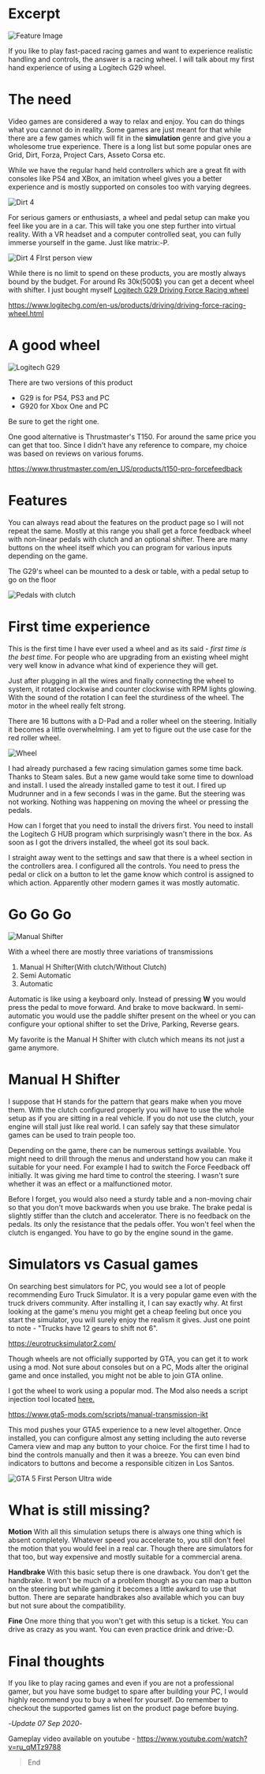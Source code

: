 # Excerpt

![Feature Image](./images/my-experience-with-gaming-wheel/IMG_20200903_232833.jpg)

If you like to play fast-paced racing games and want to experience realistic handling and controls, the answer is a racing wheel. I will talk about my first hand experience of using a Logitech G29 wheel.

# The need

Video games are considered a way to relax and enjoy. You can do things what you cannot do in reality. Some games are just meant for that while there are a few games which will fit in the **simulation** genre and give you a wholesome true experience. There is a long list but some popular ones are Grid, Dirt, Forza, Project Cars, Asseto Corsa etc.

While we have the regular hand held controllers which are a great fit with consoles like PS4 and XBox, an imitation wheel gives you a better experience and is mostly supported on consoles too with varying degrees.

![Dirt 4](./images/my-experience-with-gaming-wheel/20200904181536_1.jpg)

For serious gamers or enthusiasts, a wheel and pedal setup can make you feel like you are in a car. This will take you one step further into virtual reality. With a VR headset and a computer controlled seat, you can fully immerse yourself in the game. Just like matrix:-P.

![Dirt 4 FIrst person view](./images/my-experience-with-gaming-wheel/20200904181642_1.jpg)

While there is no limit to spend on these products, you are mostly always bound by the budget. For around Rs 30k(500$) you can get a decent wheel with shifter. I just bought myself [Logitech G29 Driving Force Racing wheel](https://www.logitechg.com/en-us/products/driving/driving-force-racing-wheel.html)

https://www.logitechg.com/en-us/products/driving/driving-force-racing-wheel.html

# A good wheel

![Logitech G29](./images/my-experience-with-gaming-wheel/IMG_20200903_235231.jpg)

There are two versions of this product
* G29 is for PS4, PS3 and PC
* G920 for Xbox One and PC

Be sure to get the right one.

One good alternative is Thrustmaster's T150. For around the same price you can get that too. Since I didn't have any reference to compare, my choice was based on reviews on various forums.

https://www.thrustmaster.com/en_US/products/t150-pro-forcefeedback

# Features

You can always read about the features on the product page so I will not repeat the same. Mostly at this range you shall get a force feedback wheel with non-linear pedals with clutch and an optional shifter. There are many buttons on the wheel itself which you can program for various inputs depending on the game.

The G29's wheel can be mounted to a desk or table, with a pedal setup to go on the floor

![Pedals with clutch](./images/my-experience-with-gaming-wheel/Pedals.png)

# First time experience

This is the first time I have ever used a wheel and as its said - *first time is the best time*. For people who are upgrading from an existing wheel might very well know in advance what kind of experience they will get.

Just after plugging in all the wires and finally connecting the wheel to system, it rotated clockwise and counter clockwise with RPM lights glowing. With the sound of the rotation I can feel the sturdiness of the wheel. The motor in the wheel really felt strong.

There are 16 buttons with a D-Pad and a roller wheel on the steering. Initially it becomes a little overwhelming. I am yet to figure out the use case for the red roller wheel.

![Wheel](./images/my-experience-with-gaming-wheel/Steering.png)

I had already purchased a few racing simulation games some time back. Thanks to Steam sales. But a new game would take some time to download and install. I used the already installed game to test it out. I fired up Mudrunner and in a few seconds I was in the game. But the steering was not working. Nothing was happening on moving the wheel or pressing the pedals. 

How can I forget that you need to install the drivers first. You need to install the Logitech G HUB program which surprisingly wasn't there in the box. As soon as I got the drivers installed, the wheel got its soul back.

I straight away went to the settings and saw that there is a wheel section in the controllers area. I configured all the controls. You need to press the pedal or click on a button to let the game know which control is assigned to which action. Apparently other modern games it was mostly automatic.

# Go Go Go

![Manual Shifter](./images/my-experience-with-gaming-wheel/IMG_20200903_234704.jpg)

With a wheel there are mostly three variations of transmissions
1. Manual H Shifter(With clutch/Without Clutch)
2. Semi Automatic
3. Automatic


Automatic is like using a keyboard only. Instead of pressing **W** you would press the pedal to move forward. And brake to move backward. In semi-automatic you would use the paddle shifter present on the wheel or you can configure your optional shifter to set the Drive, Parking, Reverse gears.

My favorite is the Manual H Shifter with clutch which means its not just a game anymore.

# Manual H Shifter

I suppose that H stands for the pattern that gears make when you move them. With the clutch configured properly you will have to use the whole setup as if you are sitting in a real vehicle. If you do not use the clutch, your engine will stall just like real world. I can safely say that these simulator games can be used to train people too.

Depending on the game, there can be numerous settings available. You might need to drill through the menus and understand how you can make it suitable for your need. For example I had to switch the Force Feedback off initially. It was giving me hard time to control the steering. I wasn't sure whether it was an effect or a malfunctioned motor.

Before I forget, you would also need a sturdy table and a non-moving chair so that you don't move backwards when you use brake. The brake pedal is slightly stiffer than the clutch and accelerator. There is no feedback on the pedals. Its only the resistance that the pedals offer. You won't feel when the clutch is enganged. You have to go by the engine sound in the game.

# Simulators vs Casual games

On searching best simulators for PC, you would see a lot of people recommending Euro Truck Simulator. It is a very popular game even with the truck drivers community. After installing it, I can say exactly why. At first looking at the game's menu you might get a cheap feeling but once you start the simulator, you will surely enjoy the realism it gives. Just one point to note - "Trucks have 12 gears to shift not 6".

https://eurotrucksimulator2.com/

Though wheels are not officially supported by GTA, you can get it to work using a mod. Not sure about consoles but on a PC, Mods alter the original game and once installed, you might not be able to join GTA online.

I got the wheel to work using a popular mod. The Mod also needs a script injection tool located [here.](http://www.dev-c.com/gtav/scripthookv/)

https://www.gta5-mods.com/scripts/manual-transmission-ikt

This mod pushes your GTA5 experience to a new level altogether. Once installed, you can configure almost any setting including the auto reverse Camera view and map any button to your choice. For the first time I had to bind the controls manually and then it was a breeze. You can even bind indicators to buttons and become a responsible citizen in Los Santos.

![GTA 5 First Person Ultra wide](./images/my-experience-with-gaming-wheel/20200904183302_1.jpg)

# What is still missing?

**Motion**
With all this simulation setups there is always one thing which is absent completely.
Whatever speed you accelerate to, you still don't feel the motion that you would feel in a real car. Though there are simulators for that too, but way expensive and mostly suitable for a commercial arena. 

**Handbrake**
With this basic setup there is one drawback. You don't get the handbrake. It won't be much of a problem though as you can map a button on the steering but while gaming it becomes a little awkard to use that button. There are separate handbrakes also available which you can buy but not sure about the compatibility.

**Fine**
One more thing that you won't get with this setup is a ticket. You can drive as crazy as you want. You can even practice drink and drive:-D. 

# Final thoughts

If you like to play racing games and even if you are not a professional gamer, but you have some budget to spare after building your PC, I would highly recommend you to buy a wheel for yourself. Do remember to checkout the supported games list on the product page before buying. 

-*Update 07 Sep 2020*-

Gameplay video available on youtube - https://www.youtube.com/watch?v=ru_qMTz9788

> End









